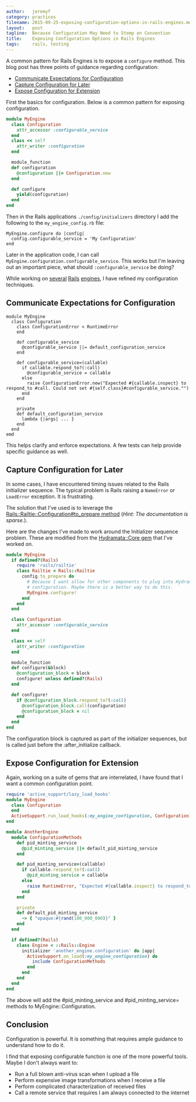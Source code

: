 ```yaml
---
author:   jeremyf
category: practices
filename: 2015-09-25-exposing-configuration-options-in-rails-engines.md
layout:   post
tagline:  Because Configuration May Need to Stomp on Convention
title:    Exposing Configuration Options in Rails Engines
tags:     rails, testing
---
```


A common pattern for Rails Engines is to expose a `configure` method.
This blog post has three points of guidance regarding configuration:

* [Communicate Expectations for Configuration](#communicate-expectations-for-configuration)
* [Capture Configuration for Later](#capture-configuration-for-later)
* [Expose Configuration for Extension](#expose-configuration-for-extension)

First the basics for configuration.
Below is a common pattern for exposing configuration.

```ruby
module MyEngine
  class Configuration
    attr_accessor :configurable_service
  end
  class << self
    attr_writer :configuration
  end

  module_function
  def configuration
    @configuration ||= Configuration.new
  end

  def configure
    yield(configuration)
  end
end
```

Then in the Rails applications `./config/initializers` directory I add the following to the `my_engine_config.rb` file:

```
MyEngine.configure do |config|
  config.configurable_service = 'My Configuration'
end
```

Later in the application code, I can call `MyEngine.configuration.configurable_service`.
This works but I'm leaving out an important piece, what should `:configurable_service` be doing?

While working on [several](http://github.com/ndlib/hydramata-core) [Rails](http://github.com/ndlib/hydramata-works) [engines](http://github.com/projecthydra-labs/orcid), I have refined my configuration techniques.

## Communicate Expectations for Configuration

```
module MyEngine
  class Configuration
    class ConfigurationError < RuntimeError
    end

    def configurable_service
      @configurable_service ||= default_configuration_service
    end

    def configurable_service=(callable)
      if callable.respond_to?(:call)
        @configurable_service = callable
      else
        raise ConfigurationError.new("Expected #{callable.inspect} to respond_to #call. Could not set #{self.class}#configurable_service."")
      end
    end

    private
    def default_configuration_service
      lambda {|args| ... }
    end
  end
emd
```

This helps clarify and enforce expectations.
A few tests can help provide specific guidance as well.

## Capture Configuration for Later

In some cases, I have encountered timing issues related to the Rails initializer sequence.
The typical problem is Rails raising a `NameError` or `LoadError` exception.
It is frustrating.

The solution that I've used is to leverage the [Rails::Railtie::Configuration#to_prepare method](http://api.rubyonrails.org/classes/Rails/Railtie/Configuration.html#method-i-to_prepare) (*Hint: The documentation is sparse.*).

Here are the changes I've made to work around the Initializer sequence problem. These are modified from the [Hydramata::Core gem](https://github.com/ndlib/hydramata-core) that I've worked on.

```ruby
module MyEngine
  if defined?(Rails)
    require 'rails/railtie'
    class Railtie < Rails::Railtie
      config.to_prepare do
        # Because I want allow for other components to plug into Hydramata's
        # configuration. Maybe there is a better way to do this.
        MyEngine.configure!
      end
    end
  end

  class Configuration
    attr_accessor :configurable_service
  end

  class << self
    attr_writer :configuration
  end

  module_function
  def configure(&block)
    @configuration_block = block
    configure! unless defined?(Rails)
  end

  def configure!
    if @configuration_block.respond_to?(:call)
      @configuration_block.call(configuration)
      @configuration_block = nil
    end
  end
end
```

The configuration block is captured as part of the initializer sequences, but is called just before the :after_initialize callback.

## Expose Configuration for Extension

Again, working on a suite of gems that are interrelated, I have found that I want a common configuration point.

```ruby
require 'active_support/lazy_load_hooks'
module MyEngine
  class Configuration
  end
  ActiveSupport.run_load_hooks(:my_engine_configuration, Configuration)
end

module AnotherEngine
  module ConfigurationMethods
    def pid_minting_service
      @pid_minting_service ||= default_pid_minting_service
    end

    def pid_minting_service=(callable)
      if callable.respond_to?(:call)
        @pid_minting_service = callable
      else
        raise RuntimeError, "Expected #{callable.inspect} to respond_to :call"
      end
    end

    private
    def default_pid_minting_service
      -> { "opaque:#{rand(100_000_000)}" }
    end
  end

  if defined?(Rails)
    class Engine < ::Rails::Engine
      initializer 'another_engine.configuration' do |app|
        ActiveSupport.on_load(:my_engine_configuration) do
          include ConfigurationMethods
        end
      end
    end
  end
end
```

The above will add the #pid_minting_service and #pid_minting_service= methods to MyEngine::Configuration.

## Conclusion

Configuration is powerful.
It is something that requires ample guidance to understand how to do it.

I find that exposing configurable function is one of the more powerful tools.
Maybe I don't always want to:

* Run a full blown anti-virus scan when I upload a file
* Perform expensive image transformations when I receive a file
* Perform complicated characterization of received files
* Call a remote service that requires I am always connected to the internet